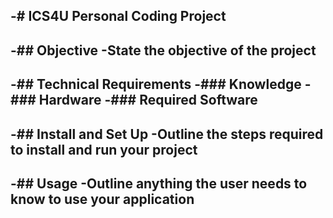 -# ICS4U Personal Coding Project
-
-## Objective
-State the objective of the project
-
-## Technical Requirements
-### Knowledge
-### Hardware
-### Required Software
-
-## Install and Set Up
-Outline the steps required to install and run your project
-
-## Usage
-Outline anything the user needs to know to use your application
-
